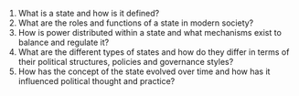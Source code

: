 

1. What is a state and how is it defined?
2. What are the roles and functions of a state in modern society?
3. How is power distributed within a state and what mechanisms exist to balance and regulate it?
4. What are the different types of states and how do they differ in terms of their political structures, policies and governance styles?
5. How has the concept of the state evolved over time and how has it influenced political thought and practice?